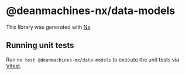 # @deanmachines-nx/data-models

This library was generated with [Nx](https://nx.dev).

## Running unit tests

Run `nx test @deanmachines-nx/data-models` to execute the unit tests via [Vitest](https://vitest.dev/).
